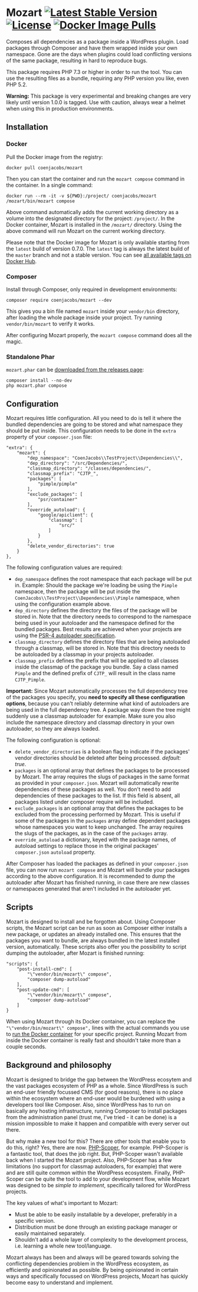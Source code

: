 # Mozart [![Latest Stable Version](https://poser.pugx.org/coenjacobs/mozart/v/stable.svg)](https://packagist.org/packages/coenjacobs/mozart) [![License](https://poser.pugx.org/coenjacobs/mozart/license.svg)](https://packagist.org/packages/coenjacobs/mozart) [![Docker Image Pulls](https://img.shields.io/docker/pulls/coenjacobs/mozart.svg)](https://hub.docker.com/r/coenjacobs/mozart)
Composes all dependencies as a package inside a WordPress plugin. Load packages through Composer and have them wrapped inside your own namespace. Gone are the days when plugins could load conflicting versions of the same package, resulting in hard to reproduce bugs.

This package requires PHP 7.3 or higher in order to run the tool. You can use the resulting files as a bundle, requiring any PHP version you like, even PHP 5.2.

**Warning:** This package is very experimental and breaking changes are very likely until version 1.0.0 is tagged. Use with caution, always wear a helmet when using this in production environments.

## Installation

### Docker
Pull the Docker image from the registry:

```
docker pull coenjacobs/mozart
```

Then you can start the container and run the `mozart compose` command in the container. In a single command:

```
docker run --rm -it -v ${PWD}:/project/ coenjacobs/mozart /mozart/bin/mozart compose
```

Above command automatically adds the current working directory as a volume into the designated directory for the project: `/project/`. In the Docker container, Mozart is installed in the `/mozart/` directory. Using the above command will run Mozart on the current working directory.

Please note that the Docker image for Mozart is only available starting from the `latest` build of version 0.7.0. The `latest` tag is always the latest build of the `master` branch and not a stable version. You can see [all available tags on Docker Hub](https://hub.docker.com/r/coenjacobs/mozart/tags).

### Composer
Install through Composer, only required in development environments:

`composer require coenjacobs/mozart --dev`

This gives you a bin file named `mozart` inside your `vendor/bin` directory, after loading the whole package inside your project. Try running `vendor/bin/mozart` to verify it works.

After configuring Mozart properly, the `mozart compose` command does all the magic.

### Standalone Phar
`mozart.phar` can be [downloaded from the releases page](https://github.com/coenjacobs/mozart/releases):

```
composer install --no-dev
php mozart.phar compose
```

## Configuration
Mozart requires little configuration. All you need to do is tell it where the bundled dependencies are going to be stored and what namespace they should be put inside. This configuration needs to be done in the `extra` property of your `composer.json` file:

```
"extra": {
    "mozart": {
        "dep_namespace": "CoenJacobs\\TestProject\\Dependencies\\",
        "dep_directory": "/src/Dependencies/",
        "classmap_directory": "/classes/dependencies/",
        "classmap_prefix": "CJTP_",
        "packages": [
            "pimple/pimple"
        ],
        "exclude_packages": [
            "psr/container"
        ],
        "override_autoload": {
            "google/apiclient": {
                "classmap": [
                    "src/"
                ]
            }
        },
        "delete_vendor_directories": true
    }
},
```

The following configuration values are required:

- `dep_namespace` defines the root namespace that each package will be put in. Example: Should the package we're loading be using the `Pimple` namespace, then the package will be put inside the `CoenJacobs\\TestProject\\Dependencies\\Pimple` namespace, when using the configuration example above.
- `dep_directory` defines the directory the files of the package will be stored in. Note that the directory needs to correspond to the namespace being used in your autoloader and the namespace defined for the bundled packages. Best results are achieved when your projects are using the [PSR-4 autoloader specification](http://www.php-fig.org/psr/psr-4/).
- `classmap_directory` defines the directory files that are being autoloaded through a classmap, will be stored in. Note that this directory needs to be autoloaded by a classmap in your projects autoloader.
- `classmap_prefix` defines the prefix that will be applied to all classes inside the classmap of the package you bundle. Say a class named `Pimple` and the defined prefix of `CJTP_` will result in the class name `CJTP_Pimple`.

**Important:** Since Mozart automatically processes the full dependency tree of the packages you specify, you **need to specify all these configuration options**, because you can't reliably determine what kind of autoloaders are being used in the full dependency tree. A package way down the tree might suddenly use a classmap autoloader for example. Make sure you also include the namespace directory and classmap directory in your own autoloader, so they are always loaded.

The following configuration is optional:

- `delete_vendor_directories` is a boolean flag to indicate if the packages' vendor directories should be deleted after being processed. _default: true_.
- `packages` is an optional array that defines the packages to be processed by Mozart. The array requires the slugs of packages in the same format as provided in your `composer.json`. Mozart will automatically rewrite dependencies of these packages as well. You don't need to add dependencies of these packages to the list. If this field is absent, all packages listed under composer require will be included.
- `exclude_packages` is an optional array that defines the packages to be excluded from the processing performed by Mozart. This is useful if some of the packages in the `packages` array define dependent packages whose namespaces you want to keep unchanged. The array requires the slugs of the packages, as in the case of the `packages` array.
- `override_autoload` a dictionary, keyed with the package names, of autoload settings to replace those in the original packages' `composer.json` `autoload` property.

After Composer has loaded the packages as defined in your `composer.json` file, you can now run `mozart compose` and Mozart will bundle your packages according to the above configuration. It is recommended to dump the autoloader after Mozart has finished running, in case there are new classes or namespaces generated that aren't included in the autoloader yet. 

## Scripts
Mozart is designed to install and be forgotten about. Using Composer scripts, the Mozart script can be run as soon as Composer either installs a new package, or updates an already installed one. This ensures that the packages you want to bundle, are always bundled in the latest installed version, automatically. These scripts also offer you the possibility to script dumping the autoloader, after Mozart is finished running:

```
"scripts": {
    "post-install-cmd": [
        "\"vendor/bin/mozart\" compose",
        "composer dump-autoload"
    ],
    "post-update-cmd": [
        "\"vendor/bin/mozart\" compose",
        "composer dump-autoload"
    ]
}
```

When using Mozart through its Docker container, you can replace the `"\"vendor/bin/mozart\" compose",` lines with the actual commands you use to [run the Docker container](#docker) for your specific project. Running Mozart from inside the Docker container is really fast and shouldn't take more than a couple seconds.

## Background and philosophy
Mozart is designed to bridge the gap between the WordPress ecosytem and the vast packages ecosystem of PHP as a whole. Since WordPress is such an end-user friendly focussed CMS (for good reasons), there is no place within the ecosystem where an end-user would be burdened with using a developers tool like Composer. Also, since WordPress has to run on basically any hosting infrastructure, running Composer to install packages from the administration panel (trust me, I've tried - it can be done) is a mission impossible to make it happen and compatible with every server out there.

But why make a new tool for this? There are other tools that enable you to do this, right? Yes, there are now. [PHP-Scoper](https://github.com/humbug/php-scoper), for example. PHP-Scoper is a fantastic tool, that does the job right. But, PHP-Scoper wasn't available back when I started the Mozart project. Also, PHP-Scoper has a few limitations (no support for classmap autoloaders, for example) that were and are still quite common within the WordPress ecosystem. Finally, PHP-Scoper can be quite the tool to add to your development flow, while Mozart was designed to be _simple to implement_, specifically tailored for WordPress projects.

The key values of what's important to Mozart:
- Must be able to be easily installable by a developer, preferably in a specific version.
- Distribution must be done through an existing package manager or easily maintained separately.
- Shouldn't add a whole layer of complexity to the development process, i.e. learning a whole new tool/language.

Mozart always has been and always will be geared towards solving the conflicting dependencies problem in the WordPress ecosystem, as efficiently and opinionated as possible. By being opinionated in certain ways and specifically focussed on WordPress projects, Mozart has quickly become easy to understand and implement.

